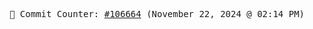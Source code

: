 <p align="center">
    <samp>
        📮 Commit Counter: <a href="https://github.com/Javascript-void0/Javascript-void0/commits/main">#106664</a> (November 22, 2024 @ 02:14 PM)
    </samp>
</p>